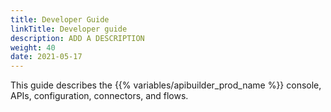 ```yaml
---
title: Developer Guide
linkTitle: Developer guide
description: ADD A DESCRIPTION
weight: 40
date: 2021-05-17
---
```


This guide describes the {{% variables/apibuilder_prod_name %}} console, APIs, configuration, connectors, and flows.
